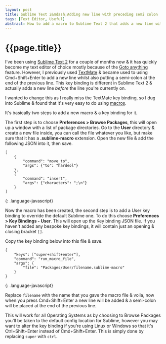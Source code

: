 ```yaml
---
layout: post
title: Sublime Text 2&mdash;Adding new line with preceding semi colon
tags: [Text Editor, Useful]
abstract: How to add a macro to Sublime Text 2 that adds a new line with a semi colon at the end of the previous line
---
```


# {{page.title}} #

I've been using [Sublime Text 2](http://www.sublimetext.com/2) for a couple of months now & it has quickly become my text editor of choice mostly because of the [Goto anything](http://docs.sublimetext.info/en/latest/file_management/file_management.html#goto-anything) feature. However, I previously used [TextMate](http://macromates.com/) & became used to using Cmd+Shift+Enter to add a new line whilst also putting a semi-colon at the end of the previous line. This key binding is different in Sublime Text 2 & actually adds a new line *before* the line you're currently on.

I wanted to change this as I really miss the TextMate key binding, so I dug into Sublime & found that it's very easy to do using [macros](http://docs.sublimetext.info/en/latest/extensibility/macros.html).

It's basically two steps to add a new macro & a key binding for it.

The first step is to choose **Preferences > Browse Packages**, this will open up a window with a list of package directories. Go to the **User** directory & create a new file inside, you can call the file whatever you like, but make sure that it has a **.sublime-macro** extension. Open the new file & add the following JSON into it, then save.

    [
        {
            "command": "move_to",
            "args": {"to": "hardeol"}
        },
        {
            "command": "insert",
            "args": {"characters": ";\n"}
        }
    ]
{: .language-javascript}

Now the macro has been created, the second step is to add a User key binding to override the default Sublime one. To do this choose **Preferences > Key Bindings - User**. This will open up the Key binding JSON file. If you haven't added any bespoke key bindings, it will contain just an opening & closing bracket `[]`.

Copy the key binding below into this file & save.

    {
        "keys": ["super+shift+enter"],
        "command": "run_macro_file",
        "args": {
            "file": "Packages/User/filename.sublime-macro"
        }
    }
{: .language-javascript}

Replace `filename` with the name that you gave the macro file & voila, now when you press Cmd+Shift+Enter a new line will be added & a semi-colon will be placed at the end of the previous line.

This will work for all Operating Systems as by choosing to Browse Packages you'll be taken to the default config location for Sublime, however you may want to alter the key binding if you're using Linux or Windows so that it's Ctrl+Shift+Enter instead of Cmd+Shift+Enter. This is simply done by replacing `super` with `ctrl`.